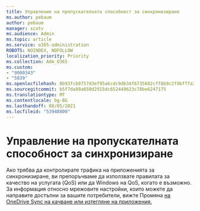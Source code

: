 ```yaml
---
title: Управление на пропускателната способност за синхронизиране
ms.author: pebaum
author: pebaum
manager: scotv
ms.audience: Admin
ms.topic: article
ms.service: o365-administration
ROBOTS: NOINDEX, NOFOLLOW
localization_priority: Priority
ms.collection: Adm_O365
ms.custom:
- "9000343"
- "5839"
ms.openlocfilehash: 8b93fcb9757d3ef95a6cdc9db34f6735682cff8b9c2f9bfffa38a547326b69e7
ms.sourcegitcommit: b5f7da89a650d2915dc652449623c78be6247175
ms.translationtype: MT
ms.contentlocale: bg-BG
ms.lasthandoff: 08/05/2021
ms.locfileid: "53948800"
---
```

# <a name="control-sync-throughput"></a>Управление на пропускателната способност за синхронизиране

Ако трябва да контролирате трафика на приложенията за синхронизиране, ви препоръчваме да използвате правилата за качество на услугата (QoS) или да Windows на QoS, когато е възможно. За информация относно мрежовите настройки, които можете да направите достъпни за вашите потребители, вижте Промяна [на OneDrive Sync на качване или изтегляне на приложения.](https://support.office.com/article/71cc69da-2371-4981-8cc8-b4558bdda56e)